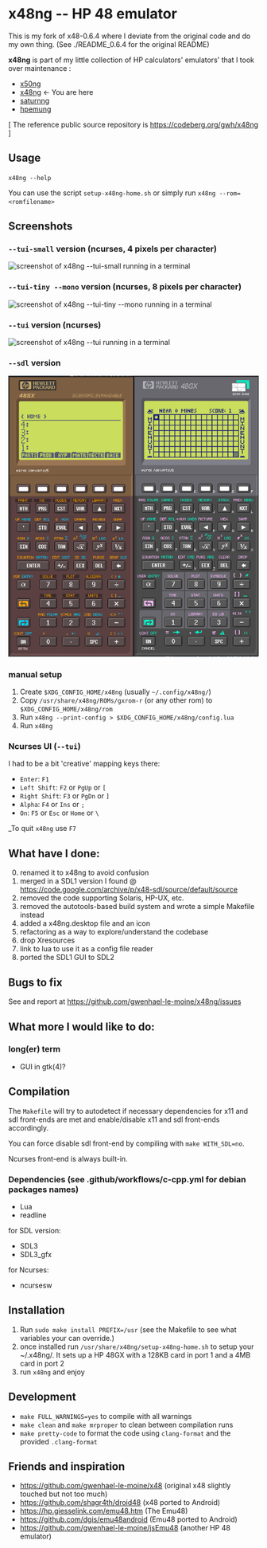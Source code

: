 # x48ng -- HP 48 emulator

This is my fork of x48-0.6.4 where I deviate from the original code and do my own thing. (See ./README_0.6.4 for the original README)

**x48ng** is part of my little collection of HP calculators' emulators' that I took over maintenance :

- [x50ng](https://codeberg.org/gwh/x50ng)
- [x48ng](https://codeberg.org/gwh/x48ng) ← You are here
- [saturnng](https://codeberg.org/gwh/saturnng)
- [hpemung](https://codeberg.org/gwh/hpemung)

[ The reference public source repository is https://codeberg.org/gwh/x48ng ]

## Usage

`x48ng --help`

You can use the script `setup-x48ng-home.sh` or simply run `x48ng --rom=<romfilename>`

## Screenshots

### `--tui-small` version (ncurses, 4 pixels per character)

![screenshot of x48ng --tui-small running in a terminal](./tui-small-screenshot.png?raw=true "screenshot of x48ng --tui-small running in a terminal")

### `--tui-tiny --mono` version (ncurses, 8 pixels per character)

![screenshot of x48ng --tui-tiny --mono running in a terminal](./tui-tiny-screenshot.png?raw=true "screenshot of x48ng --tui-tiny --mono running in a terminal")

### `--tui` version (ncurses)

![screenshot of x48ng --tui running in a terminal](./tui-screenshot.png?raw=true "screenshot of x48ng --tui running in a terminal")

### `--sdl` version

![screenshot of x48ng --sdl](./sdl-screenshot.png?raw=true "screenshot of x48ng --sdl")

### manual setup

1. Create `$XDG_CONFIG_HOME/x48ng` (usually `~/.config/x48ng/`)
2. Copy `/usr/share/x48ng/ROMs/gxrom-r` (or any other rom) to `$XDG_CONFIG_HOME/x48ng/rom`
3. Run `x48ng --print-config > $XDG_CONFIG_HOME/x48ng/config.lua`
4. Run `x48ng`

### Ncurses UI (`--tui`)

I had to be a bit 'creative' mapping keys there:
- `Enter`: `F1`
- `Left Shift`: `F2` or `PgUp` or `[`
- `Right Shift`: `F3` or `PgDn` or `]`
- `Alpha`: `F4` or `Ins` or `;`
- `On`: `F5` or `Esc` or `Home` or `\`

_To quit `x48ng` use `F7`

## What have I done:

0. renamed it to x48ng to avoid confusion
1. merged in a SDL1 version I found @ https://code.google.com/archive/p/x48-sdl/source/default/source
2. removed the code supporting Solaris, HP-UX, etc.
3. removed the autotools-based build system and wrote a simple Makefile instead
4. added a x48ng.desktop file and an icon
5. refactoring as a way to explore/understand the codebase
6. drop Xresources
7. link to lua to use it as a config file reader
8. ported the SDL1 GUI to SDL2

## Bugs to fix

See and report at https://github.com/gwenhael-le-moine/x48ng/issues

## What more I would like to do:

### long(er) term

- GUI in gtk(4)?

## Compilation

The `Makefile` will try to autodetect if necessary dependencies for x11 and sdl front-ends are met and enable/disable x11 and sdl front-ends accordingly.

You can force disable sdl front-end by compiling with `make WITH_SDL=no`.

Ncurses front-end is always built-in.

### Dependencies (see .github/workflows/c-cpp.yml for debian packages names)

- Lua
- readline

for SDL version:

- SDL3
- SDL3_gfx

for Ncurses:

- ncursesw

## Installation

1. Run `sudo make install PREFIX=/usr` (see the Makefile to see what variables your can override.)
2. once installed run `/usr/share/x48ng/setup-x48ng-home.sh` to setup your ~/.x48ng/. It sets up a HP 48GX with a 128KB card in port 1 and a 4MB card in port 2
3. run `x48ng` and enjoy

## Development

- `make FULL_WARNINGS=yes` to compile with all warnings
- `make clean` and `make mrproper` to clean between compilation runs
- `make pretty-code` to format the code using `clang-format` and the provided `.clang-format`

## Friends and inspiration

- https://github.com/gwenhael-le-moine/x48 (original x48 slightly touched but not too much)
- https://github.com/shagr4th/droid48 (x48 ported to Android)
- https://hp.giesselink.com/emu48.htm (The Emu48)
- https://github.com/dgis/emu48android (Emu48 ported to Android)
- https://github.com/gwenhael-le-moine/jsEmu48 (another HP 48 emulator)
